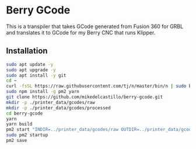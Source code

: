 # Berry GCode

This is a transpiler that takes GCode generated from Fusion 360 for GRBL and translates it to GCode for my Berry CNC that runs Klipper.

## Installation

```sh
sudo apt update -y
sudo apt upgrade -y
sudo apt install -y git
cd ~
curl -fsSL https://raw.githubusercontent.com/tj/n/master/bin/n | sudo bash -s 19
sudo npm install -g pm2 yarn
git clone https://github.com/mikedelcastillo/berry-gcode.git
mkdir -p ./printer_data/gcodes/raw
mkdir -p ./printer_data/gcodes/processed
cd berry-gcode
yarn
yarn build
pm2 start "INDIR=../printer_data/gcodes/raw OUTDIR=../printer_data/gcodes/processed yarn start" --name "berry-gcode"
sudo pm2 startup
pm2 save
```